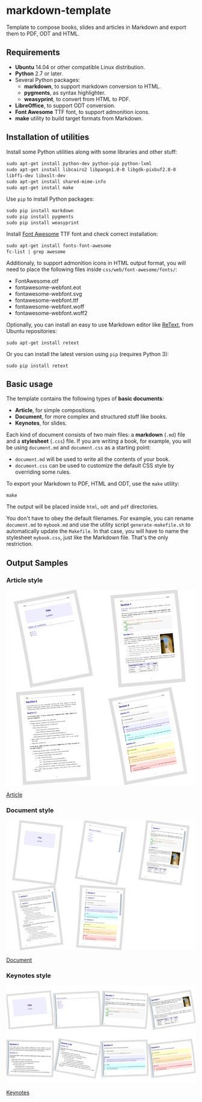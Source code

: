 # markdown-template

Template to compose books, slides and articles in Markdown and export them to PDF, ODT and HTML.


## Requirements

- **Ubuntu** 14.04 or other compatible Linux distribution.
- **Python** 2.7 or later.
- Several Python packages:
	- **markdown**, to support markdown conversion to HTML.
	- **pygments**, as syntax highlighter.
	- **weasyprint**, to convert from HTML to PDF.
- **LibreOffice**, to support ODT conversion.
- **Font Awesome** TTF font, to support admonition icons.
- **make** utility to build target formats from Markdown.


## Installation of utilities

Install some Python utilities along with some libraries and other stuff:

~~~
sudo apt-get install python-dev python-pip python-lxml
sudo apt-get install libcairo2 libpango1.0-0 libgdk-pixbuf2.0-0 libffi-dev libxslt-dev
sudo apt-get install shared-mime-info
sudo apt-get install make
~~~

Use `pip` to install Python packages:

~~~
sudo pip install markdown
sudo pip install pygments
sudo pip install weasyprint
~~~

Install [Font Awesome](http://fontawesome.io/) TTF font and check correct installation:

~~~
sudo apt-get install fonts-font-awesome
fc-list | grep awesome
~~~

Additionaly, to support admonition icons in HTML output format, you will need to place the following files inside `css/web/font-awesome/fonts/`:

- FontAwesome.otf
- fontawesome-webfont.eot
- fontawesome-webfont.svg
- fontawesome-webfont.ttf
- fontawesome-webfont.woff
- fontawesome-webfont.woff2

Optionally, you can install an easy to use Markdown editor like [ReText](https://github.com/retext-project/retext), from Ubuntu repositories:

~~~
sudo apt-get install retext
~~~

Or you can install the latest version using `pip` (requires Python 3):

~~~
sudo pip install retext
~~~


## Basic usage

The template contains the following types of **basic documents**:

- **Article**, for simple compositions.
- **Document**, for more complex and structured stuff like books.
- **Keynotes**, for slides.

Each kind of document consists of two main files: a **markdown** (`.md`) file and a **stylesheet** (`.css`) file. If you are writing a book, for example, you will be using `document.md` and `document.css` as a starting point:

- `document.md` will be used to write all the contents of your book.
- `document.css` can be used to customize the default CSS style by overriding some rules.

To export your Markdown to PDF, HTML and ODT, use the `make` utility:

~~~
make
~~~

The output will be placed inside `html`, `odt` and `pdf` directories.

You don't have to obey the default filenames. For example, you can rename `document.md` to `mybook.md` and use the utility script `generate-makefile.sh` to automatically update the `Makefile`. In that case, you will have to name the stylesheet `mybook.css`, just like the Markdown file. That's the only restriction.


## Output Samples

### Article style

![Article](img/article.pdf.png)

[Article](img/article.pdf.png)

### Document style

![Document](img/document.pdf.png)

[Document](img/document.pdf.png)

### Keynotes style

![Keynotes](img/keynotes.pdf.png)

[Keynotes](img/keynotes.pdf.png)

